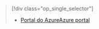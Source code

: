 > [!div class="op_single_selector"]
> * [<span data-ttu-id="7c6a5-101">Portal do Azure</span><span class="sxs-lookup"><span data-stu-id="7c6a5-101">Azure portal</span></span>](../articles/storage/common/storage-monitoring-diagnosing-troubleshooting.md)
> 
> 

